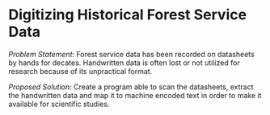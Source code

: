 # Digitizing Historical Forest Service Data

*_Problem Statement:_* Forest service data has been recorded on datasheets by hands for decates. Handwritten data is often lost or not utilized for research because of its unpractical format. 

*_Proposed Solution:_* Create a program able to scan the datasheets, extract the handwritten data and map it to machine encoded text in order to make it available for scientific studies. 




